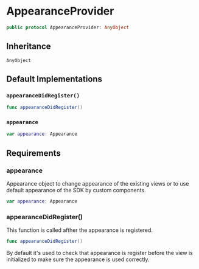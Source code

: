 # AppearanceProvider

``` swift
public protocol AppearanceProvider: AnyObject 
```

## Inheritance

`AnyObject`

## Default Implementations

### `appearanceDidRegister()`

``` swift
func appearanceDidRegister() 
```

### `appearance`

``` swift
var appearance: Appearance 
```

## Requirements

### appearance

Appearance object to change appearance of the existing views or to use default appearance of the SDK by custom components.

``` swift
var appearance: Appearance 
```

### appearanceDidRegister()

This function is called afther the appearance is registered.

``` swift
func appearanceDidRegister()
```

By default it's used to check that appearance is register before the view is initialized
to make sure the appearance is used correctly.
